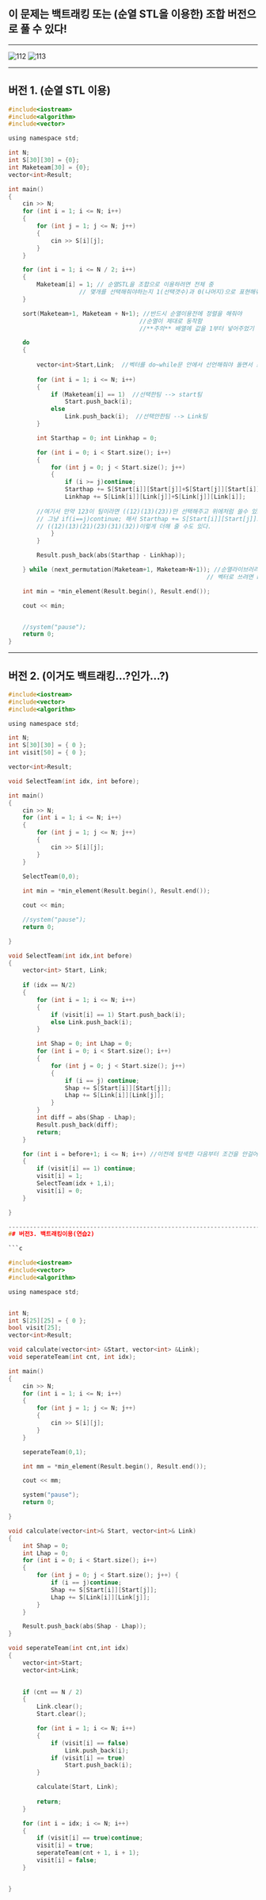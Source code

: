 ## 이 문제는 백트래킹 또는 (순열 STL을 이용한) 조합 버전으로 풀 수 있다!

-------------------------------------------------------------------------------------------------------

![112](https://user-images.githubusercontent.com/29946480/66019050-8f727a00-e51c-11e9-8423-6de27da694eb.JPG)
![113](https://user-images.githubusercontent.com/29946480/66019051-8f727a00-e51c-11e9-854e-cae964858f24.JPG)

-------------------------------------------------------------------------------------------------------

## 버전 1. (순열 STL 이용)

```c
#include<iostream>
#include<algorithm>
#include<vector>

using namespace std;

int N;
int S[30][30] = {0};
int Maketeam[30] = {0};
vector<int>Result;

int main()
{
	cin >> N;
	for (int i = 1; i <= N; i++)
	{
		for (int j = 1; j <= N; j++)
		{
			cin >> S[i][j];
		}
	}

	for (int i = 1; i <= N / 2; i++)
	{
		Maketeam[i] = 1; // 순열STL을 조합으로 이용하려면 전체 중 
                    // 몇개를 선택해줘야하는지 1(선택갯수)과 0(나머지)으로 표현해줘야한다 
	}

	sort(Maketeam+1, Maketeam + N+1); //반드시 순열이용전에 정렬을 해줘야 
                                     //순열이 제대로 동작함
                                     //**주의** 배열에 값을 1부터 넣어주었기 때문에 시작값과 끝값을 1~N+1로 설정

	do 
	{
  
		vector<int>Start,Link;  //벡터를 do~while문 안에서 선언해줘야 돌면서 초기화되서 다른값이 들어감!!
    
		for (int i = 1; i <= N; i++)
		{
			if (Maketeam[i] == 1)  //선택한팀 --> start팀
				Start.push_back(i);
			else
				Link.push_back(i);  //선택안한팀 --> Link팀
		}

		int Starthap = 0; int Linkhap = 0;

		for (int i = 0; i < Start.size(); i++)
		{
			for (int j = 0; j < Start.size(); j++)
			{
				if (i >= j)continue; 
				Starthap += S[Start[i]][Start[j]]+S[Start[j]][Start[i]];
				Linkhap += S[Link[i]][Link[j]]+S[Link[j]][Link[i]];
        
        //여기서 만약 123이 팀이라면 ((12)(13)(23))만 선택해주고 위에처럼 쓸수 있고,
        // 그냥 if(i==j)continue; 해서 Starthap += S[Start[i]][Start[j]]로 써줘서
        // ((12)(13)(21)(23)(31)(32))이렇게 더해 줄 수도 있다.
			}
		}

		Result.push_back(abs(Starthap - Linkhap));

	} while (next_permutation(Maketeam+1, Maketeam+N+1)); //순열라이브러리!!!next_permutation(시작,끝)
                                                        // 벡터로 쓰려면 begin과 end로

	int min = *min_element(Result.begin(), Result.end());

	cout << min;


	//system("pause");
	return 0;
}
```
-------------------------------------------------------------------------------------------------------

## 버전 2. (이거도 백트래킹...?인가...?)

```c
#include<iostream>
#include<vector>
#include<algorithm>

using namespace std;

int N;
int S[30][30] = { 0 };
int visit[50] = { 0 };

vector<int>Result;

void SelectTeam(int idx, int before);

int main()
{
	cin >> N;
	for (int i = 1; i <= N; i++)
	{
		for (int j = 1; j <= N; j++)
		{
			cin >> S[i][j];
		}
	}
	
	SelectTeam(0,0);

	int min = *min_element(Result.begin(), Result.end());

	cout << min;

	//system("pause");
	return 0;

}

void SelectTeam(int idx,int before)
{
	vector<int> Start, Link;
	
	if (idx == N/2)
	{
		for (int i = 1; i <= N; i++)
		{
			if (visit[i] == 1) Start.push_back(i);
			else Link.push_back(i);
		}

		int Shap = 0; int Lhap = 0;
		for (int i = 0; i < Start.size(); i++)
		{
			for (int j = 0; j < Start.size(); j++)
			{
				if (i == j) continue;
				Shap += S[Start[i]][Start[j]];
				Lhap += S[Link[i]][Link[j]];
			}
		}
		int diff = abs(Shap - Lhap);
		Result.push_back(diff);
		return;
	}

	for (int i = before+1; i <= N; i++) //이전에 탐색한 다음부터 조건을 안걸어주면 시간초과!
	{
		if (visit[i] == 1) continue;
		visit[i] = 1;
		SelectTeam(idx + 1,i);
		visit[i] = 0;
	}

}

-----------------------------------------------------------------------------------------------------------------------
## 버전3. 백트래킹이용(연습2)

```c

#include<iostream>
#include<vector>
#include<algorithm>

using namespace std;


int N;
int S[25][25] = { 0 };
bool visit[25];
vector<int>Result;

void calculate(vector<int> &Start, vector<int> &Link);
void seperateTeam(int cnt, int idx);

int main()
{
	cin >> N;
	for (int i = 1; i <= N; i++)
	{
		for (int j = 1; j <= N; j++)
		{
			cin >> S[i][j];
		}
	}

	seperateTeam(0,1);

	int mm = *min_element(Result.begin(), Result.end());

	cout << mm;

	system("pause");
	return 0;

}

void calculate(vector<int>& Start, vector<int>& Link)
{
	int Shap = 0;
	int Lhap = 0;
	for (int i = 0; i < Start.size(); i++)
	{
		for (int j = 0; j < Start.size(); j++) {
			if (i == j)continue;
			Shap += S[Start[i]][Start[j]];
			Lhap += S[Link[i]][Link[j]];
		}
	}

	Result.push_back(abs(Shap - Lhap));
}

void seperateTeam(int cnt,int idx)
{
	vector<int>Start;
	vector<int>Link;
	

	if (cnt == N / 2)
	{
		Link.clear();
		Start.clear();

		for (int i = 1; i <= N; i++)
		{
			if (visit[i] == false)
				Link.push_back(i);
			if (visit[i] == true)
				Start.push_back(i);
		}

		calculate(Start, Link);
		
		return;
	}

	for (int i = idx; i <= N; i++)
	{
		if (visit[i] == true)continue;
		visit[i] = true;
		seperateTeam(cnt + 1, i + 1);
		visit[i] = false;
	}


}
```



